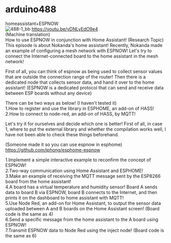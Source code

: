 # arduino488
homeassistant+ESPNOW<BR>
![488-1_bb](https://user-images.githubusercontent.com/106683637/171434047-9e906fe8-15ac-4aa6-9811-78eab4331291.jpg)
https://youtu.be/yDNLyEdO9e4<BR>
(Machine translation)<BR>
How to use ESPNOW in conjunction with Home Assistant! (Research Topic)
This episode is about Nokanda's home assistant!
Recently, Nokanda made an example of configuring a mesh network with ESPNOW!
Let's try to connect the Internet-connected board to the home assistant in the mesh network!

First of all, you can think of espnow as being used to collect sensor values ​​that are outside the connection range of the router!
Then there is a dedicated node that collects sensor data, and hand it over to the home assistant!
(ESPNOW is a dedicated protocol that can send and receive data between ESP boards without any device)

There can be two ways as below! (I haven't tested it)<BR>
1.How to register and use the library in ESPHOME, an add-on of HASS!<BR>
2.How to connect to node-red, an add-on of HASS, by MQTT!<BR>

Let's try it for ourselves and decide which one is better!
First of all, in case 1, where to put the external library and whether the compilation works well, I have not been able to check these things beforehand.

(Someone made it so you can use espnow in esphome)
  https://github.com/iphong/esphome-espnow
  
1.Implement a simple interactive example to reconfirm the concept of ESPNOW!<BR>
2.Two-way communication using Home Assistant and ESPHOME!<BR>
3.Make an example of receiving the MQTT message sent by the ESP8266 board from the home assistant!<BR>
4.A board has a virtual temperature and humidity sensor! Board A sends data to board B via ESPNOW, board B connects to the Internet, and then prints it on the dashboard to home assistant with MQTT!<BR>
5.Use Node Red, an add-on for Home Assistant, to output the sensor data uploaded between A and B boards on the Home Assistant screen! (Board code is the same as 4)<BR>
6.Send a specific message from the home assistant to the A board using ESPNOW!<BR>
7.Transmit ESPNOW data to Node Red using the inject node! (Board code is the same as 6)<BR>
  
 

